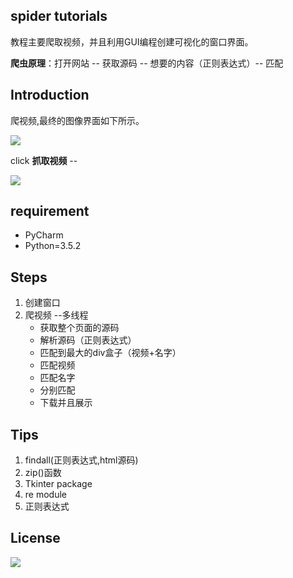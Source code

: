 ## spider tutorials

教程主要爬取视频，并且利用GUI编程创建可视化的窗口界面。

**爬虫原理**：打开网站 -- 获取源码 -- 想要的内容（正则表达式）-- 匹配



## Introduction

爬视频,最终的图像界面如下所示。

![](https://ooo.0o0.ooo/2017/06/26/59511e46583a1.png )

click **抓取视频** --

![](https://ooo.0o0.ooo/2017/06/26/59511ef8e4d59.png)

## requirement

* PyCharm
* Python=3.5.2

## Steps

1. 创建窗口
2. 爬视频 --多线程
    * 获取整个页面的源码
    * 解析源码（正则表达式）
    * 匹配到最大的div盒子（视频+名字）
    * 匹配视频
    * 匹配名字
    * 分别匹配
    * 下载并且展示

## Tips

1. findall(正则表达式,html源码)
2. zip()函数
3. Tkinter package
4. re module
5. 正则表达式

## License

![](https://img.shields.io/packagist/l/doctrine/orm.svg)

    
    
    